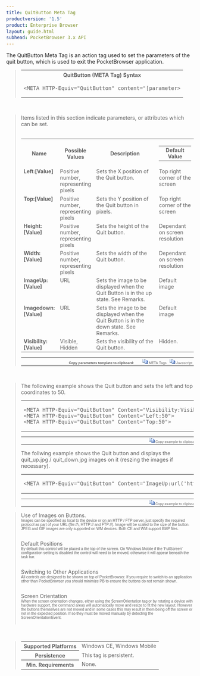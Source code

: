 ```yaml
---
title: QuitButton Meta Tag
productversion: '1.5'
product: Enterprise Browser
layout: guide.html
subhead: PocketBrowser 3.x API
---
```


The QuitButton Meta Tag is an action tag used to set the parameters of the quit button, which is used to exit the PocketBrowser application. 

<div id="SyntaxSpan" style="display:block">
<blockquote>
<table class="clsSyntax" cellspacing="1" cellpadding="3" width="95%">
<tr>
<th class="clsSyntaxHeadings">QuitButton (META Tag) Syntax
</th>
</tr>
<tr>
<td class="clsSyntaxCells">
<pre class="clsSyntaxCells">&lt;META HTTP-Equiv="QuitButton" content="[parameter&gt;</pre>
</td>
</tr>
</table>
</blockquote><br></div>
<div id="ParametersWSpan" style="display:block">
<blockquote>
Items listed in this section indicate parameters, or attributes which can be set.
<BR><BR><table class="clsSyntax" cellspacing="1" cellpadding="3" width="95%">
<col width="20%">
<col width="20%">
<col width="38%">
<col width="22%">
<tr>
<th class="clsSyntaxHeadings">Name</th>
<th class="clsSyntaxHeadings">Possible Values</th>
<th class="clsSyntaxHeadings">Description</th>
<th class="clsSyntaxHeadings">
<table cellspacing="0" cellpadding="0">
  <tr>
    <td width="85%" class="clsSyntaxHeadings" style="border-bottom-style: none;">Default Value</td>
  </tr>
</table>
</th>
</tr>
<tr>
<td valign="top" class="clsSyntaxCells"><b>Left:[Value]
						</b></td>
<td valign="top" class="clsSyntaxCells">Positive number, representing pixels</td>
<td valign="top" class="clsSyntaxCells">Sets the X position of the Quit button.</td>
<td valign="top" class="clsSyntaxCells">Top right corner of the screen</td>
</tr>
<tr>
<td valign="top" class="clsSyntaxCells"><b>Top:[Value]
						</b></td>
<td valign="top" class="clsSyntaxCells">Positive number, representing pixels</td>
<td valign="top" class="clsSyntaxCells">Sets the Y position of the Quit button in pixels.</td>
<td valign="top" class="clsSyntaxCells">Top right corner of the screen</td>
</tr>
<tr>
<td valign="top" class="clsSyntaxCells"><b>Height:[Value]
						</b></td>
<td valign="top" class="clsSyntaxCells">Positive number, representing pixels</td>
<td valign="top" class="clsSyntaxCells">Sets the height of the Quit button.</td>
<td valign="top" class="clsSyntaxCells">Dependant on screen resolution</td>
</tr>
<tr>
<td valign="top" class="clsSyntaxCells"><b>Width:[Value]
						</b></td>
<td valign="top" class="clsSyntaxCells">Positive number, representing pixels</td>
<td valign="top" class="clsSyntaxCells">Sets the width of the Quit button.</td>
<td valign="top" class="clsSyntaxCells">Dependant on screen resolution</td>
</tr>
<tr>
<td valign="top" class="clsSyntaxCells"><b>ImageUp:[Value]
						</b></td>
<td valign="top" class="clsSyntaxCells">URL</td>
<td valign="top" class="clsSyntaxCells">Sets the image to be displayed when the Quit Button is in the up state. See Remarks.</td>
<td valign="top" class="clsSyntaxCells">Default image</td>
</tr>
<tr>
<td valign="top" class="clsSyntaxCells"><b>Imagedown:[Value]
						</b></td>
<td valign="top" class="clsSyntaxCells">URL</td>
<td valign="top" class="clsSyntaxCells">Sets the image to be displayed when the Quit Button is in the down state. See Remarks.</td>
<td valign="top" class="clsSyntaxCells">Default image</td>
</tr>
<tr>
<td valign="top" class="clsSyntaxCells"><b>Visibility:[Value]
						</b></td>
<td valign="top" class="clsSyntaxCells">Visible, Hidden</td>
<td valign="top" class="clsSyntaxCells">Sets the visibility of the Quit button.</td>
<td valign="top" class="clsSyntaxCells">Hidden.</td>
</tr>
</table>
<table cellspacing="1" cellpadding="3" width="95%">
<col width="78%">
<col width="8%">
<col width="1%">
<col width="5%">
<col width="1%">
<col width="5%">
<col width="2%">
<tr align="right">
<td></td>
<td valign="bottom" style="border-bottom-style: none;font-weight:normal;font-size:xx-small;"><nobr><b>Copy parameters template to clipboard:</b></nobr></td>
<td></td>
<td valign="bottom" style="border-bottom-style: none;font-weight:normal;font-size:xx-small;"><nobr><img id="imgCopyDefaultsW" alt="Copy META Tag template to clipboard" onclick="CopyTemplate('txtMETATemplateW')" onmouseover="this.style.cursor='hand'" src="../Resources/CopyDefaults.gif">
		META Tags
	</nobr></td>
<td></td>
<td valign="middle" style="border-bottom-style: none;font-weight:normal;font-size:xx-small;"><nobr><img id="imgCopyDefaultsW" alt="Copy Javascript template to clipboard" onclick="CopyTemplate('txtJavascriptTemplateW')" onmouseover="this.style.cursor='hand'" src="../Resources/CopyDefaults.gif">
		Javascript
	</nobr></td>
<td></td>
</tr>
</table>
<div style="display:none"><textarea id="txtMETATemplateW">&lt;!-- 
The QuitButton META Tag is an action tag used to set the parameters of the quit button. When clicked, the Quit button will exit the PocketBrowser application.
--&gt;

&lt;!-- &lt;META HTTP-Equiv="QuitButton" Content="Left:[Value]"&gt; --&gt;      &lt;!-- Sets the X position of the Quit button. --&gt;
&lt;!-- &lt;META HTTP-Equiv="QuitButton" Content="Top:[Value]"&gt; --&gt;      &lt;!-- Sets the Y position of the Quit button in pixels. --&gt;
&lt;!-- &lt;META HTTP-Equiv="QuitButton" Content="Height:[Value]"&gt; --&gt;      &lt;!-- Sets the height of the Quit button. --&gt;
&lt;!-- &lt;META HTTP-Equiv="QuitButton" Content="Width:[Value]"&gt; --&gt;      &lt;!-- Sets the width of the Quit button. --&gt;
&lt;!-- &lt;META HTTP-Equiv="QuitButton" Content="ImageUp:[Value]"&gt; --&gt;      &lt;!-- Sets the image to be displayed when the Quit Button is in the up state. See Remarks. --&gt;
&lt;!-- &lt;META HTTP-Equiv="QuitButton" Content="Imagedown:[Value]"&gt; --&gt;      &lt;!-- Sets the image to be displayed when the Quit Button is in the down state. See Remarks. --&gt;
&lt;!-- &lt;META HTTP-Equiv="QuitButton" Content="Visibility:[Value]"&gt; --&gt;      &lt;!-- Sets the visibility of the Quit button. --&gt;</textarea></div>
<div style="display:none"><textarea id="txtJavascriptTemplateW">&lt;script&gt;
/*
The QuitButton META Tag is an action tag used to set the parameters of the quit button. When clicked, the Quit button will exit the PocketBrowser application.
*/

function doQuitButtonInit()
{
var objGeneric = new ActiveXObject("PocketBrowser.Generic");

//objGeneric.InvokeMETAFunction('QuitButton', 'Left:[Value]');      /* Sets the X position of the Quit button. */
//objGeneric.InvokeMETAFunction('QuitButton', 'Top:[Value]');      /* Sets the Y position of the Quit button in pixels. */
//objGeneric.InvokeMETAFunction('QuitButton', 'Height:[Value]');      /* Sets the height of the Quit button. */
//objGeneric.InvokeMETAFunction('QuitButton', 'Width:[Value]');      /* Sets the width of the Quit button. */
//objGeneric.InvokeMETAFunction('QuitButton', 'ImageUp:[Value]');      /* Sets the image to be displayed when the Quit Button is in the up state. See Remarks. */
//objGeneric.InvokeMETAFunction('QuitButton', 'Imagedown:[Value]');      /* Sets the image to be displayed when the Quit Button is in the down state. See Remarks. */
//objGeneric.InvokeMETAFunction('QuitButton', 'Visibility:[Value]');      /* Sets the visibility of the Quit button. */

}
&lt;/script&gt;</textarea></div>
</blockquote><br></div>
<div id="ExamplesSpan" style="display:block">
<blockquote>
<p>The following example shows the Quit button and sets the left and top coordinates to 50.</p>
<table class="clsSyntax" cellspacing="1" cellpadding="3" width="95%">
<tr>
<td>
<pre class="clsSyntaxCells">
&lt;META HTTP-Equiv="QuitButton" Content="Visibility:Visible"&gt;
&lt;META HTTP-Equiv="QuitButton" Content="Left:50"&gt;
&lt;META HTTP-Equiv="QuitButton" Content="Top:50"&gt;
</pre>
</td>
</tr>
</table>
<table cellspacing="1" cellpadding="3" width="95%">
<col width="85%">
<col width="15%">
<tr align="right">
<td></td>
<td valign="bottom" style="border-bottom-style: none;font-weight:normal;font-size:xx-small;"><nobr><img id="imgCopyDefaults" alt="Copy example to clipboard" onmouseover="this.style.cursor='hand'" src="../Resources/CopyDefaults.gif" onclick="CopyTemplate('ID0EJD');">
		Copy example to clipboard
	</nobr></td>
</tr>
</table>
<div id="Examples" style="display:none"><textarea id="ID0EJD">&lt;!-- 
The following example shows the Quit button and sets the left and top coordinates to 50.
--&gt;

&lt;META HTTP-Equiv="QuitButton" Content="Visibility:Visible"&gt;
&lt;META HTTP-Equiv="QuitButton" Content="Left:50"&gt;
&lt;META HTTP-Equiv="QuitButton" Content="Top:50"&gt;
</textarea></div>
<p>The follwing example shows the Quit button and displays the quit_up.jpg / quit_down.jpg images on it (reszing the images if necessary).</p>
<table class="clsSyntax" cellspacing="1" cellpadding="3" width="95%">
<tr>
<td>
<pre class="clsSyntaxCells">
&lt;META HTTP-Equiv="QuitButton" Content="ImageUp:url('http://myaddress/quit_up.jpg'); ImageDown:url('http://myaddress/quit_down.jpg'); Visibility:Visible"&gt;
</pre>
</td>
</tr>
</table>
<table cellspacing="1" cellpadding="3" width="95%">
<col width="85%">
<col width="15%">
<tr align="right">
<td></td>
<td valign="bottom" style="border-bottom-style: none;font-weight:normal;font-size:xx-small;"><nobr><img id="imgCopyDefaults" alt="Copy example to clipboard" onmouseover="this.style.cursor='hand'" src="../Resources/CopyDefaults.gif" onclick="CopyTemplate('ID0EQD');">
		Copy example to clipboard
	</nobr></td>
</tr>
</table>
<div id="Examples" style="display:none"><textarea id="ID0EQD">&lt;!-- 
The follwing example shows the Quit button and displays the quit_up.jpg / quit_down.jpg images on it (reszing the images if necessary).
--&gt;

&lt;META HTTP-Equiv="QuitButton" Content="ImageUp:url('http://myaddress/quit_up.jpg'); ImageDown:url('http://myaddress/quit_down.jpg'); Visibility:Visible"&gt;
</textarea></div>
</blockquote>
</div>
<div id="RemarksSpan" style="display:block">
<blockquote>
<DIV class="clsRef">Use of Images on Buttons.</DIV>
<DIV style="font-family:verdana,arial,helvetica;font-size:x-small;">Images can be specified as local to the device or on an HTTP / FTP server, just specify the required protocol as part of your URL (file://\, HTTP:// and FTP://).  Image will be scaled to the size of the button.  JPEG and GIF images are only supported on WM devices.  Both CE and WM support BMP files.</DIV>
<pre style="font-family:courier;font-size:small;"></pre>
<DIV class="clsRef">Default Positions</DIV>
<DIV style="font-family:verdana,arial,helvetica;font-size:x-small;">By default this control will be placed a the top of the screen.  On Windows Mobile if the 'FullScreen' configuration setting is disabled the control will need to be moved, otherwise it will appear beneath the task bar.</DIV>
<pre style="font-family:courier;font-size:small;"></pre>
<DIV class="clsRef">Switching to Other Applications</DIV>
<DIV style="font-family:verdana,arial,helvetica;font-size:x-small;">All controls are designed to be shown on top of PocketBrowser.  If you require to switch to an application other than PocketBrowser you should minimize PB to ensure the buttons do not remain shown.</DIV>
<pre style="font-family:courier;font-size:small;"></pre>
<DIV class="clsRef">Screen Orientation</DIV>
<DIV style="font-family:verdana,arial,helvetica;font-size:x-small;">When the screen orientation changes, either using the ScreenOrientation tag or by rotating a device with hardware support, the command areas will automatically move and resize to fit the new layout. However the buttons themselves are not moved and in some cases this may result in them being off the screen or not in the expected position. If so they must be moved manually by detecting the ScreenOrientationEvent.</DIV>
<pre style="font-family:courier;font-size:small;"></pre>
</blockquote><br></div>
<div id="InfoSpan" style="display:block">
<blockquote>
<table>
<tr>
<th>Supported Platforms</th>
<td>Windows CE, Windows Mobile</td>
</tr>
<tr>
<th>Persistence</th>
<td>This tag is persistent.</td>
</tr>
<tr>
<th>Min. Requirements</th>
<td>None.</td>
</tr>
</table>
</blockquote><br>
</div>
